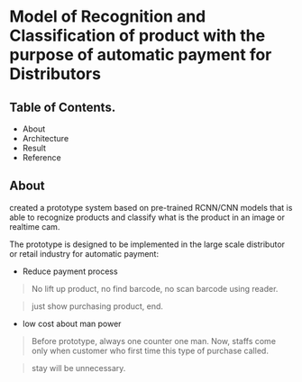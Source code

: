 
# **Model of Recognition and Classification of product with the purpose of automatic payment for Distributors**



## Table of Contents.
* About
* Architecture
* Result
* Reference


## About
created a prototype system based on pre-trained RCNN/CNN models that is able to recognize products and classify what is the product in an image or realtime cam.

The prototype is designed to be implemented in the large scale distributor or retail industry for automatic payment:
* Reduce payment process

> No lift up product, no find barcode, no scan barcode using reader.

> just show purchasing product, end.

* low cost about man power

> Before prototype, always one counter one man. Now, staffs come only when customer who first time this type of purchase called.

> stay will be unnecessary.
